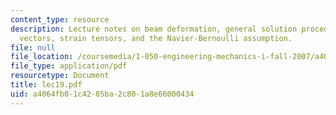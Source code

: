```yaml
---
content_type: resource
description: Lecture notes on beam deformation, general solution procedure, displacement
  vectors, strain tensors, and the Navier-Bernoulli assumption.
file: null
file_location: /coursemedia/1-050-engineering-mechanics-i-fall-2007/a4064fb01c4285ba2c801a8e66000434_lec19.pdf
file_type: application/pdf
resourcetype: Document
title: lec19.pdf
uid: a4064fb0-1c42-85ba-2c80-1a8e66000434
---
```

